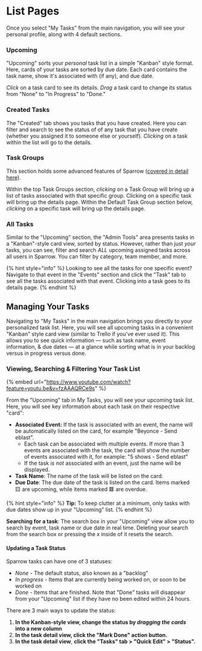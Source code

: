 # List Pages

Once you select "My Tasks" from the main navigation, you will see your personal profile, along with 4 default sections.

### Upcoming

"Upcoming" sorts your _personal_ task list in a simple "Kanban" style format. Here, cards of your tasks are sorted by due date. Each card contains the task name, show it's associated with (if any), and due date.

_Click_ on a task card to see its details. _Drag_ a task card to change its status from "None" to "In Progress" to "Done."

### Created Tasks

The "Created" tab shows you tasks that you have created. Here you can filter and search to see the status of of any task that you have create (whether you assigned it to someone else or yourself). _Clicking_ on a task within the list will go to the details.

### Task Groups

This section holds some advanced features of Sparrow ([covered in detail here](task-groups.md)).&#x20;

Within the top Task Groups section, _clicking_ on a Task Group will bring up a list of tasks associated with that specific group. Clicking on a specific task will bring up the details page. Within the Default Task Group section below, _clicking_ on a specific task will bring up the details page.

### All Tasks

Similar to the "Upcoming" section, the "Admin Tools" area presents tasks in a "Kanban"-style card view, sorted by status. However, rather than just _your_ tasks, you can see, filter and search _ALL_ upcoming assigned tasks across all users in Sparrow. You can filter by category, team member, and more.

{% hint style="info" %}
Looking to see all the tasks for one specific event? Navigate to that event in the "Events" section and click the "Task" tab to see all the tasks associated with that event. Clicking into a task goes to its details page.
{% endhint %}

## Managing Your Tasks

Navigating to "My Tasks" in the main navigation brings you directly to your personalized task list. Here, you will see all upcoming tasks in a convenient "Kanban" style card view (similar to Trello if you've ever used it). This allows you to see quick information — such as task name, event information, & due dates — at a glance while sorting what is in your backlog versus in progress versus done.

### Viewing, Searching & Filtering Your Task List

{% embed url="https://www.youtube.com/watch?feature=youtu.be&v=fzAAAQRCe9s" %}

From the "Upcoming" tab in My Tasks, you will see your upcoming task list. Here, you will see key information about each task on their respective "card":

* **Associated Event:** If the task is associated with an event, the name will be automatically listed on the card, for example "Beyonce - Send eblast".
  * Each task can be associated with multiple events. If more than 3 events are associated with the task, the card will show the number of events associated with it, for example: "5 shows - Send eblast"
  * If the task _is not_ associated with an event, just the name will be displayed.
* **Task Name**: The name of the task will be listed on the card.
* **Due Date**: The due date of the task is listed on the card. Items marked 🟨 are upcoming, while items marked 🟥 are overdue.

{% hint style="info" %}
**Tip:** To keep clutter at a minimum, only tasks with due dates show up in your "Upcoming" list.
{% endhint %}

**Searching for a task**: The search box in your "Upcoming" view allow you to search by event, task name or due date in real time. Deleting your search from the search box or pressing the _x_ inside of it resets the search.

#### Updating a Task Status

Sparrow tasks can have one of 3 statuses:

* _None_ - The default status, also known as a "backlog"
* _In progress_ - Items that are currently being worked on, or soon to be worked on
* _Done_ - Items that are finished. Note that "Done" tasks will disappear from your "Upcoming" list if they have no been edited within 24 hours.

There are 3 main ways to update the status:

1. **In the Kanban-style view, change the status by **_**dragging the cards**_** into a new column**
2. **In the task detail view, click the "Mark Done" action button.**
3. **In the task detail view**, **click the "Tasks" tab > "Quick Edit" > "Status".**

